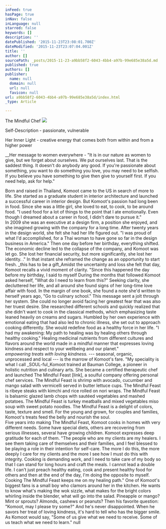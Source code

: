 ```yaml
---
inFeed: true
hasPage: true
inNav: false
inLanguage: null
starred: false
keywords: []
description: ''
datePublished: '2015-11-23T23:08:01.700Z'
dateModified: '2015-11-23T23:07:04.001Z'
title: ''
author: []
sourcePath: _posts/2015-11-23-a9bb58f2-6043-4bb4-a97b-99e685e38a5d.md
published: true
authors: []
publisher:
  name: null
  domain: null
  url: null
  favicon: null
url: a9bb58f2-6043-4bb4-a97b-99e685e38a5d/index.html
_type: Article

---
```

The Mindful Chef
![](https://the-grid-user-content.s3-us-west-2.amazonaws.com/97f58f85-5868-418b-ae34-372993ec3b5b.jpg)

Self-Description - passionate, vulnerable

Her Inner Light - creative energy that comes both from within and from a higher power 

__Her message to women everywhere - "It is in our nature as women to give, but we forget about ourselves.  We put ourselves last.  That is the saddest thing.  It doesn't do anybody any good.  If you're passionate about something, you want to do something you love, you may need to be selfish. If you believe you have something to give then give to yourself first. If you need help, ask for help."

Born and raised in Thailand, Komoot came to the US in search of more to life.  She started as a graduate student in interior architecture and launched a successful career in interior design.  But Komoot's passion had long been in food.  Since she was a little girl, she loved to eat, to cook, to be around food.  "I used food for a lot of things to the point that I ate emotionally. Even though I dreamed about a career in food, I didn't dare to pursue it."  
In 2009 she was an executive at a design firm, a position she enjoyed, and she imagined growing with the company for a long time.  After twenty years in the design world, she felt she had her life figured out.  "I was proud of what I'd accomplished, for a Thai woman to have gone so far in the design business in America."  Then one day before her birthday, everything shifted.  The economic decline led to the collapse of the company, and Komoot was let go.  She lost her financial security, but more significantly, she lost her identity. 
."  In that instant she reframed the change as an opportunity to start fresh.
_this has to be a gift_Amidst the uncertainty and loss she felt that day, Komoot recalls a vivid moment of clarity.  "Since this happened the day before my birthday, I said to myself During the months that followed Komoot asked herself, "What do I need to learn from this?"  Seeking clarity, she decluttered her life, and all around she found signs of her long-time love affair with food.   In the margin of one book, she found a note she'd written to herself years ago, "Go to culinary school."  This message sent a jolt through her system.  She could no longer avoid facing her greatest fear that was also her truest desire.  She researched different schools and quickly realized that she didn't want to cook in the classical methods, which emphasizing taste leaned heavily on creams and sugars.  Humbled by her own experience with emotional eating that had also led to chronic illness, she set out to approach cooking differently.  She would redefine food as a healthy force in her life.  "I had my awakening:   My path to healing was by healing others through healthy cooking."
  Healing medicinal nutrients from different cultures and flavors around the world made in a mindful manner that expresses loving kindness and respect to your wellbeing and our planet."  
_empowering treats with loving kindness._ --- seasonal, organic, unprocessed and local --- is the marrow of Komoot's fare.   "My speciality is what I call _SOUL-ful_Komoot trained at Bauman College, a pioneer in holistic nutrition and culinary arts.  She became a certified therapeutic chef and launched The Mindful Feast \[link\], a soulful company offering personal chef services.  The Mindful Feast is shrimp with avocado, cucumber and mango salad with vermicelli served in butter lettuce cups.  The Mindful Feast is ribeye steaks with kimchi and rice rolled on nori wraps.  The Mindful Feast is balsamic glazed lamb chops with sautéed vegetables and mashed potatoes.  The Mindful Feast is turkey meatballs and mixed vegetables miso soup with sweet potato noodles.  The Mindful Feast is a delight of colors, taste, texture and smell.  For the young and grown, for couples and families, Komoot's treats feed the belly and nourish the soul.   
Five years into making The Mindful Feast, Komoot cooks in homes with very different needs.  Some have special diets, others are recovering from serious illnesses, several have growing children.  Komoot expresses deep gratitude for each of them.  "The people who are my clients are my healers.  I see them taking care of themselves and their families, and I feel blessed to be playing a role in their intention for self-care.  The more I do this, the more deeply I care for my clients and the more I see how I must do this with integrity.  Cooking is demanding work, and I need to take care of my body so that I can stand for long hours and craft the meals.  I cannot lead a double life.  I can't just preach healthy eating, cook and present healthy food for others and then at the end of the day, I'm doing the opposite to myself.  Cooking The Mindful Feast keeps me on my healing path."
One of Komoot's biggest fans is a small boy who clamors around her in the kitchen.  He wants to know what's making the wok sizzle, what makes for the bright colors whirling inside the blender, what will go into the salad.  Pineapple or mango?  Mint or sprouts?  Almonds, cashews or peanuts?  Then his favorite question:  "Komoot, may I please try some?"  And he's never disappointed.  When he savors her treat of loving kindness, it's hard to tell who has the bigger smile.  As Komoot would say, "Some of us give what we need to receive.   Some of us teach what we need to learn." null